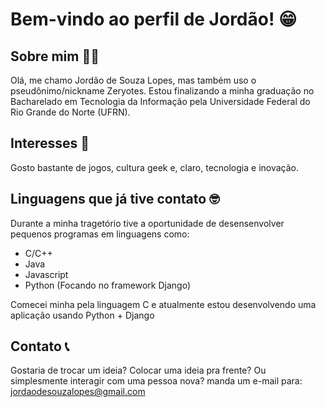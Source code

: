 # Bem-vindo ao perfil de Jordão! 😁

## Sobre mim 👨‍💻
Olá, me chamo Jordão de Souza Lopes, mas também uso o pseudônimo/nickname Zeryotes.
Estou finalizando a minha graduação no Bacharelado em Tecnologia da Informação pela Universidade Federal do Rio Grande do Norte (UFRN).

## Interesses 🤩
Gosto bastante de jogos, cultura geek e, claro, tecnologia e inovação.

## Linguagens que já tive contato 🤓
Durante a minha tragetório tive a oportunidade de desensenvolver pequenos programas em linguagens como:
- C/C++
- Java
- Javascript
- Python (Focando no framework Django)

Comecei minha pela linguagem C e atualmente estou desenvolvendo uma aplicação usando Python + Django

## Contato 📞
Gostaria de trocar um ideia? Colocar uma ideia pra frente? Ou simplesmente interagir com uma pessoa nova? manda um e-mail para: jordaodesouzalopes@gmail.com
